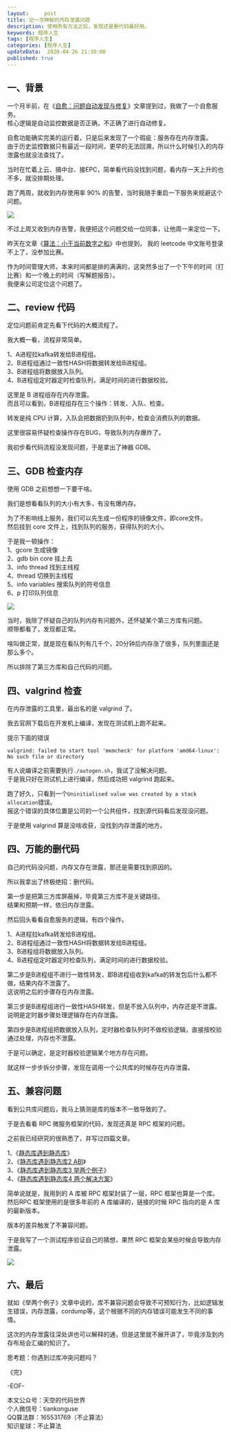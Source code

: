 ```yaml
---   
layout:     post  
title: 记一次神秘的内存泄露问题  
description: 使用所有方法之后，发现还是删代码最好用。  
keywords: 程序人生  
tags: [程序人生]    
categories: [程序人生]  
updateData:  2020-04-26 21:30:00  
published: true  
---  
```



## 一、背景  


一个月半前，在《[自愈：问题自动发现与修复](https://mp.weixin.qq.com/s/bAYL22JgAfCfttox4MBWNA)》文章提到过，我做了一个自愈服务。  
核心逻辑是自动监控数据是否正确，不正确了进行自动修复。  


自愈功能确实完美的运行着，只是后来发现了一个瑕疵：服务存在内存泄露。  
由于历史监控数据只有最近一段时间，更早的无法回溯，所以什么时候引入的内存泄露也就没法查找了。  


当时在忙着上云、搞中台、接EPC，简单看代码没找到问题，看内存一天上升的也不多，就没排期处理。  


跑了两周，就收到内存使用率 90% 的告警，当时我随手重启一下服务来规避这个问题。  


![](http://res2020.tiankonguse.com/images/2020/04/26/001.png)  


不过上周又收到内存告警，我便把这个问题交给一位同事，让他周一来定位一下。  


昨天在文章《[算法：小于当前数字之和](https://mp.weixin.qq.com/s/9-GoMSy6IekzvQK0mN-ufw)》中也提到， 我的 leetcode 中文账号登录不上了，没参加比赛。  


作为时间管理大师，本来时间都是排的满满的，这突然多出了一个下午的时间（打比赛）和一个晚上的时间（写解题报告）。  
我便来公司定位这个问题了。  


## 二、review 代码  


定位问题前肯定先看下代码的大概流程了。  


我大概一看，流程非常简单。  


1、A进程拉kafka转发给B进程组。  
2、B进程组通过一致性HASH将数据转发给B进程组。  
3、B进程组将数据放入队列。  
4、B进程组定时器定时检查队列，满足时间的进行数据校验。  


这里是 B 进程组存在内存泄露。  
而且可以看到，B进程组存在三个操作：转发、入队、检查。  


转发是纯 CPU 计算，入队会把数据扔到队列中，检查会消费队列的数据。  


这里很容易怀疑检查操作存在BUG，导致队列内存爆炸了。  


我初步看代码流程没发现问题，于是拿出了神器 GDB。  


## 三、GDB 检查内存  


使用 GDB 之前想想一下要干啥。  


我们是想看看队列的大小有大多，有没有爆内存。  


为了不影响线上服务，我们可以先生成一份程序的镜像文件，即core文件。  
然后挂到 core 文件上，找到队列的服务，获得队列的大小。  


于是我一顿操作：  
1、gcore 生成镜像  
2、gdb bin core 挂上去  
3、info thread  找到主线程  
4、thread 切换到主线程  
5、info variables 搜索队列的符号信息  
6、p  打印队列信息  


![](http://res2020.tiankonguse.com/images/2020/04/26/002.png)  


当时，我除了怀疑自己的队列内存有问题外，还怀疑某个第三方库有问题。  
顺带都看了，发现都正常。  


啥叫做正常，就是现在看队列有几千个，20分钟后内存涨了很多，队列里面还是那么多个。  


所以排除了第三方库和自己代码的问题。  


## 四、valgrind 检查  


在内存泄露的工具里，最出名的是 valgrind 了。  


我去官网下载后在开发机上编译，发现在测试机上跑不起来。  


提示下面的错误  


```
valgrind: failed to start tool 'memcheck' for platform 'amd64-linux': No such file or directory
```


有人说编译之前需要执行`./autogen.sh`，我试了没解决问题。  
于是我只好在测试机上进行编译，然后成功把 valgrind 跑起来。  


跑了好久，只看到一个`Uninitialised value was created by a stack allocation`错误。  
报这个错误的具体位置是公司的一个公共组件，找到源代码看后发现没问题。  


于是使用 valgrind 算是没啥收获，没找到内存泄露的地方。  


## 四、万能的删代码  


自己的代码没问题，内存又存在泄露，那还是需要找到原因的。  


所以我拿出了终极绝招：删代码。  


第一步是把第三方库屏蔽掉，毕竟第三方库不是关键路径。  
结果和预期一样，依旧内存泄露。  


然后回头看看自愈服务的逻辑，有四个操作。  


1、A进程拉kafka转发给B进程组。  
2、B进程组通过一致性HASH将数据转发给B进程组。  
3、B进程组将数据放入队列。  
4、B进程组定时器定时检查队列，满足时间的进行数据校验。  


第二步是B进程组不进行一致性转发，即B进程组收到kafka的转发包后什么都不做，结果内存不泄露了。  
这说明之后的步骤存在内存泄露。  


第三步是B进程组进行一致性HASH转发，但是不放入队列中，内存还是不泄露。  
说明是定时器步骤处理逻辑存在内存泄露。  


第四步是B进程组把数据放入队列，定时器检查队列时不做校验逻辑，直接按校验通过处理，内存也不泄露。  


于是可以确定，是定时器校验逻辑某个地方存在问题。  


就这样一步步拆分步骤，发现在调用一个公共库的时候存在内存泄露。  


## 五、兼容问题  


看到公共库问题后，我马上猜测是库的版本不一致导致的了。  


于是去看看 RPC 微服务框架的代码，发现还真是 RPC 框架的问题。  



之前我已经研究的很熟悉了，并写过四篇文章。  


1、《[静态库遇到静态库](https://mp.weixin.qq.com/s/jrdJb-Zmsz12sJaEf7x96A)》  
2、《[静态库遇到静态库2 ABI](https://mp.weixin.qq.com/s/JWshuju45YfW8cpsKNMD3A)》  
3、《[静态库遇到静态库3 举两个例子](https://mp.weixin.qq.com/s/yh9A1d032QkWveRzoJu2SA)》  
4、《[静态库遇到静态库4 两个解决方案](https://mp.weixin.qq.com/s/xdyX0pQHeeesRvO6Q1rdog)》  


简单说就是，我用到的 A 库被 RPC 框架封装了一层，RPC 框架也算是一个库。  
然后RPC 框架使用的是很多年前的 A 库编译的，链接的时候 RPC 指向的是 A 库的最新版本。  


版本的差异触发了不兼容问题。  


于是我写了一个测试程序验证自己的猜想，果然 RPC 框架会某些时候会导致内存泄露。  


![](http://res2020.tiankonguse.com/images/2020/04/26/003.png)  



## 六、最后  


就如《举两个例子》文章中说的，库不兼容问题会导致不可预知行为，比如逻辑发生错误，内存泄露，cordump等，这个根据不同的内存错误可能发生不同的事情。  


这次的内存泄露往深处讲也可以解释的通，但是这里就不展开讲了，毕竟涉及到内存布局会汇编的知识了。  


思考题：你遇到过库冲突问题吗？  



《完》


-EOF-  



本文公众号：天空的代码世界  
个人微信号：tiankonguse  
QQ算法群：165531769（不止算法）  
知识星球：不止算法  

